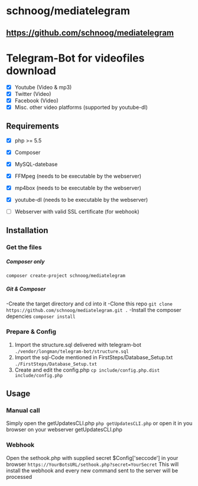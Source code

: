 # schnoog/mediatelegram

## https://github.com/schnoog/mediatelegram

# Telegram-Bot for videofiles download
- [x] Youtube (Video & mp3)
- [x] Twitter (Video)
- [x] Facebook (Video)
- [x] Misc. other video platforms (supported by youtube-dl)

## Requirements
- [x] php >= 5.5
- [x] Composer
- [x] MySQL-datebase
- [x] FFMpeg (needs to be executable by the webserver)
- [x] mp4box (needs to be executable by the webserver)
- [x] youtube-dl (needs to be executable by the webserver)
- [ ] Webserver with valid SSL certificate (for webhook)


## Installation

### Get the files

##### Composer only

`composer create-project schnoog/mediatelegram`

##### Git & Composer

-Create the target directory and cd into it
-Clone this repo
`git clone https://github.com/schnoog/mediatelegram.git .`
-Install the composer depencies
`composer install`

### Prepare & Config

1.  Import the structure.sql delivered with telegram-bot
`./vendor/longman/telegram-bot/structure.sql`
2.  Import the sql-Code mentioned in FirstSteps/Database_Setup.txt
`./FirstSteps/Database_Setup.txt`
3.  Create and edit the config.php
`cp include/config.php.dist include/config.php`

## Usage

### Manual call

Simply open the getUpdatesCLI.php
`php getUpdatesCLI.php`
or open it in you browser on your webserver
getUpdatesCLI.php

### Webhook

Open the sethook.php with supplied secret $Config['seccode'] in your browser
`https://YourBotsURL/sethook.php?secret=YourSecret`
This will install the webhook and every new command sent to the server will be processed

